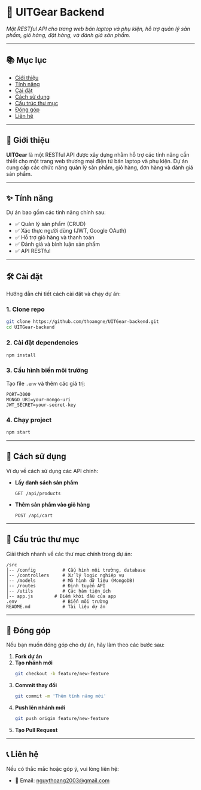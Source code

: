 # 🚀 UITGear Backend

*Một RESTful API cho trang web bán laptop và phụ kiện, hỗ trợ quản lý sản phẩm, giỏ hàng, đặt hàng, và đánh giá sản phẩm.*

---

## 📚 Mục lục

- [Giới thiệu](#-giới-thiệu)
- [Tính năng](#-tính-năng)
- [Cài đặt](#-cài-đặt)
- [Cách sử dụng](#-cách-sử-dụng)
- [Cấu trúc thư mục](#-cấu-trúc-thư-mục)
- [Đóng góp](#-đóng-góp)
- [Liên hệ](#-liên-hệ)

---

## 🌟 Giới thiệu

**UITGear** là một RESTful API được xây dựng nhằm hỗ trợ các tính năng cần thiết cho một trang web thương mại điện tử bán laptop và phụ kiện. Dự án cung cấp các chức năng quản lý sản phẩm, giỏ hàng, đơn hàng và đánh giá sản phẩm.

---

## ✨ Tính năng

Dự án bao gồm các tính năng chính sau:

- ✅ Quản lý sản phẩm (CRUD)
- ✅ Xác thực người dùng (JWT, Google OAuth)
- ✅ Hỗ trợ giỏ hàng và thanh toán
- ✅ Đánh giá và bình luận sản phẩm
- ✅ API RESTful

---

## 🛠️ Cài đặt

Hướng dẫn chi tiết cách cài đặt và chạy dự án:

### 1. Clone repo
```bash
git clone https://github.com/thoangne/UITGear-backend.git
cd UITGear-backend
```

### 2. Cài đặt dependencies
```bash
npm install
```

### 3. Cấu hình biến môi trường
Tạo file `.env` và thêm các giá trị:
```plaintext
PORT=3000
MONGO_URI=your-mongo-uri
JWT_SECRET=your-secret-key
```

### 4. Chạy project
```bash
npm start
```

---

## 🚀 Cách sử dụng

Ví dụ về cách sử dụng các API chính:

- **Lấy danh sách sản phẩm**
  ```http
  GET /api/products
  ```

- **Thêm sản phẩm vào giỏ hàng**
  ```http
  POST /api/cart
  ```

---

## 📂 Cấu trúc thư mục

Giải thích nhanh về các thư mục chính trong dự án:

```
/src
│-- /config          # Cấu hình môi trường, database
│-- /controllers     # Xử lý logic nghiệp vụ
│-- /models          # Mô hình dữ liệu (MongoDB)
│-- /routes          # Định tuyến API
│-- /utils           # Các hàm tiện ích
│-- app.js        # Điểm khởi đầu của app
.env                 # Biến môi trường
README.md            # Tài liệu dự án
```

---

## 🤝 Đóng góp

Nếu bạn muốn đóng góp cho dự án, hãy làm theo các bước sau:

1. **Fork dự án**
2. **Tạo nhánh mới**
   ```bash
   git checkout -b feature/new-feature
   ```
3. **Commit thay đổi**
   ```bash
   git commit -m 'Thêm tính năng mới'
   ```
4. **Push lên nhánh mới**
   ```bash
   git push origin feature/new-feature
   ```
5. **Tạo Pull Request**

---

## 📞 Liên hệ

Nếu có thắc mắc hoặc góp ý, vui lòng liên hệ:

- 📧 Email: [nguythoang2003@gmail.com](mailto:nguythoang2003@gmail.com)


